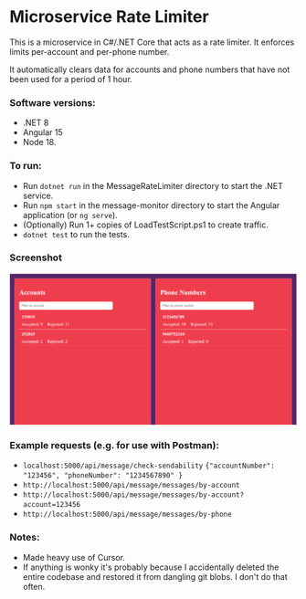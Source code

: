 # Microservice Rate Limiter

This is a microservice in C#/.NET Core that acts as a rate limiter. It enforces limits per-account and per-phone number.

It automatically clears data for accounts and phone numbers that have not been used for a period of 1 hour.

### Software versions:
- .NET 8
- Angular 15
- Node 18.

### To run:
- Run `dotnet run` in the MessageRateLimiter directory to start the .NET service.
- Run `npm start` in the message-monitor directory to start the Angular application (or `ng serve`).
- (Optionally) Run 1+ copies of LoadTestScript.ps1 to create traffic.
- `dotnet test` to run the tests.

### Screenshot
![image](assets/Screenshot1.png)

### Example requests (e.g. for use with Postman):
- `localhost:5000/api/message/check-sendability` `{"accountNumber": "123456", "phoneNumber": "1234567890" }`
- `http://localhost:5000/api/message/messages/by-account`
- `http://localhost:5000/api/message/messages/by-account?account=123456`
- `http://localhost:5000/api/message/messages/by-phone`

### Notes:
- Made heavy use of Cursor.
- If anything is wonky it's probably because I accidentally deleted the entire codebase and restored it from dangling git blobs. I don't do that often.